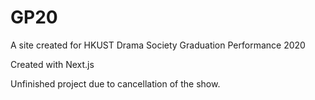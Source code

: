 # GP20
A site created for HKUST Drama Society Graduation Performance 2020

Created with Next.js

Unfinished project due to cancellation of the show.